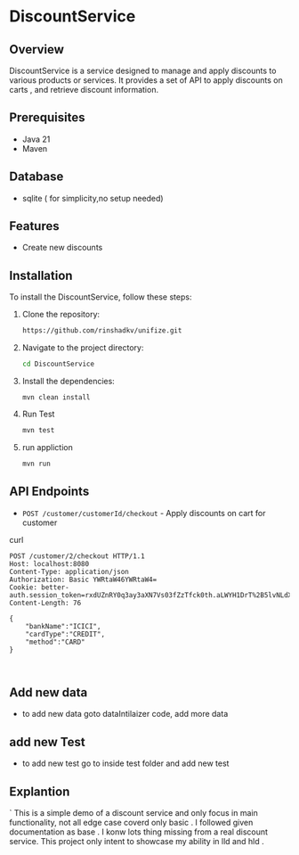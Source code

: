 # DiscountService

## Overview
DiscountService is a service designed to manage and apply discounts to various products or services. It provides a set of API to apply discounts on carts , and retrieve discount information.


## Prerequisites 
* Java 21
* Maven


## Database 
* sqlite ( for simplicity,no setup needed)


## Features
- Create new discounts


## Installation
To install the DiscountService, follow these steps:

1. Clone the repository:
    ```sh
    https://github.com/rinshadkv/unifize.git
    ```
2. Navigate to the project directory:
    ```sh
    cd DiscountService
    ```
3. Install the dependencies:
    ```
   mvn clean install 
    ```
4. Run Test
    ```sh
    mvn test
    ```
5. run appliction
    ```sh
    mvn run
    ```


## API Endpoints
- `POST /customer/customerId/checkout` - Apply  discounts on cart for  customer

curl
```
POST /customer/2/checkout HTTP/1.1
Host: localhost:8080
Content-Type: application/json
Authorization: Basic YWRtaW46YWRtaW4=
Cookie: better-auth.session_token=rxdUZnRY0q3ay3aXN7Vs03fZzTfck0th.aLWYH1DrT%2B5lvNLdXuHTiT3ihcO7vIJfQ8Lrwymc9%2Fc%3D
Content-Length: 76

{
    "bankName":"ICICI",
    "cardType":"CREDIT",
    "method":"CARD"
}



```


## Add new data

- to  add new data goto  dataIntilaizer code, add more data 


## add new Test
-  to add new test go to  inside test folder and add new test 



## Explantion
`
This is a simple demo of a discount service and only focus in main functionality, not all edge case coverd only basic .  I followed given documentation as base . I konw lots thing missing from a real discount service. This project only intent to showcase my ability in lld and hld . 


